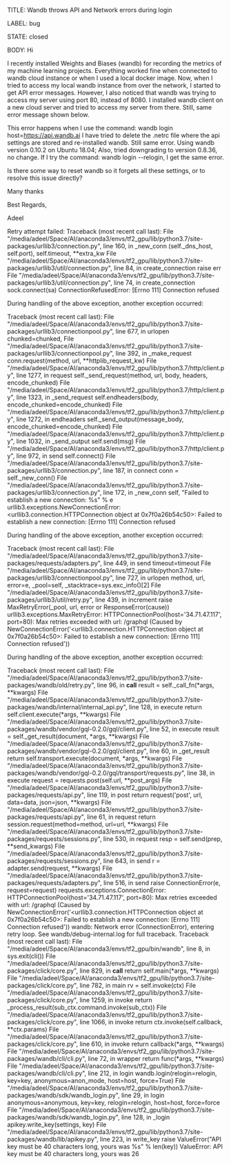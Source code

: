 TITLE:
Wandb throws API and Network errors during login

LABEL:
bug

STATE:
closed

BODY:
Hi

I recently installed Weights and Biases (wandb) for recording the metrics of my machine learning projects. Everything worked fine when connected to wandb cloud instance or when I used a local docker image. Now, when I tried to access my local wandb instance from over the network, I started to get API error messages. However, I also noticed that wandb was trying to access my server using port 80, instead of 8080. I installed wandb client on a new cloud server and tried to access my server from there. Still, same error message shown below.

This error happens when I use the command: wandb login host=https://api.wandb.ai I have tried to delete the .netrc file where the api settings are stored and re-installed wandb. Still same error. Using wandb version 0.10.2 on Ubuntu 18.04; Also, tried downgrading to version 0.8.36, no change. If I try the command: wandb login --relogin, I get the same error.

Is there some way to reset wandb so it forgets all these settings, or to resolve this issue directly?

Many thanks

Best Regards,

Adeel

Retry attempt failed:
Traceback (most recent call last):
  File "/media/adeel/Space/AI/anaconda3/envs/tf2_gpu/lib/python3.7/site-packages/urllib3/connection.py", line 160, in _new_conn
    (self._dns_host, self.port), self.timeout, **extra_kw
  File "/media/adeel/Space/AI/anaconda3/envs/tf2_gpu/lib/python3.7/site-packages/urllib3/util/connection.py", line 84, in create_connection
    raise err
  File "/media/adeel/Space/AI/anaconda3/envs/tf2_gpu/lib/python3.7/site-packages/urllib3/util/connection.py", line 74, in create_connection
    sock.connect(sa)
ConnectionRefusedError: [Errno 111] Connection refused

During handling of the above exception, another exception occurred:

Traceback (most recent call last):
  File "/media/adeel/Space/AI/anaconda3/envs/tf2_gpu/lib/python3.7/site-packages/urllib3/connectionpool.py", line 677, in urlopen
    chunked=chunked,
  File "/media/adeel/Space/AI/anaconda3/envs/tf2_gpu/lib/python3.7/site-packages/urllib3/connectionpool.py", line 392, in _make_request
    conn.request(method, url, **httplib_request_kw)
  File "/media/adeel/Space/AI/anaconda3/envs/tf2_gpu/lib/python3.7/http/client.py", line 1277, in request
    self._send_request(method, url, body, headers, encode_chunked)
  File "/media/adeel/Space/AI/anaconda3/envs/tf2_gpu/lib/python3.7/http/client.py", line 1323, in _send_request
    self.endheaders(body, encode_chunked=encode_chunked)
  File "/media/adeel/Space/AI/anaconda3/envs/tf2_gpu/lib/python3.7/http/client.py", line 1272, in endheaders
    self._send_output(message_body, encode_chunked=encode_chunked)
  File "/media/adeel/Space/AI/anaconda3/envs/tf2_gpu/lib/python3.7/http/client.py", line 1032, in _send_output
    self.send(msg)
  File "/media/adeel/Space/AI/anaconda3/envs/tf2_gpu/lib/python3.7/http/client.py", line 972, in send
    self.connect()
  File "/media/adeel/Space/AI/anaconda3/envs/tf2_gpu/lib/python3.7/site-packages/urllib3/connection.py", line 187, in connect
    conn = self._new_conn()
  File "/media/adeel/Space/AI/anaconda3/envs/tf2_gpu/lib/python3.7/site-packages/urllib3/connection.py", line 172, in _new_conn
    self, "Failed to establish a new connection: %s" % e
urllib3.exceptions.NewConnectionError: <urllib3.connection.HTTPConnection object at 0x7f0a26b54c50>: Failed to establish a new connection: [Errno 111] Connection refused

During handling of the above exception, another exception occurred:

Traceback (most recent call last):
  File "/media/adeel/Space/AI/anaconda3/envs/tf2_gpu/lib/python3.7/site-packages/requests/adapters.py", line 449, in send
    timeout=timeout
  File "/media/adeel/Space/AI/anaconda3/envs/tf2_gpu/lib/python3.7/site-packages/urllib3/connectionpool.py", line 727, in urlopen
    method, url, error=e, _pool=self, _stacktrace=sys.exc_info()[2]
  File "/media/adeel/Space/AI/anaconda3/envs/tf2_gpu/lib/python3.7/site-packages/urllib3/util/retry.py", line 439, in increment
    raise MaxRetryError(_pool, url, error or ResponseError(cause))
urllib3.exceptions.MaxRetryError: HTTPConnectionPool(host='34.71.47.117', port=80): Max retries exceeded with url: /graphql (Caused by NewConnectionError('<urllib3.connection.HTTPConnection object at 0x7f0a26b54c50>: Failed to establish a new connection: [Errno 111] Connection refused'))

During handling of the above exception, another exception occurred:

Traceback (most recent call last):
  File "/media/adeel/Space/AI/anaconda3/envs/tf2_gpu/lib/python3.7/site-packages/wandb/old/retry.py", line 96, in __call__
    result = self._call_fn(*args, **kwargs)
  File "/media/adeel/Space/AI/anaconda3/envs/tf2_gpu/lib/python3.7/site-packages/wandb/internal/internal_api.py", line 128, in execute
    return self.client.execute(*args, **kwargs)
  File "/media/adeel/Space/AI/anaconda3/envs/tf2_gpu/lib/python3.7/site-packages/wandb/vendor/gql-0.2.0/gql/client.py", line 52, in execute
    result = self._get_result(document, *args, **kwargs)
  File "/media/adeel/Space/AI/anaconda3/envs/tf2_gpu/lib/python3.7/site-packages/wandb/vendor/gql-0.2.0/gql/client.py", line 60, in _get_result
    return self.transport.execute(document, *args, **kwargs)
  File "/media/adeel/Space/AI/anaconda3/envs/tf2_gpu/lib/python3.7/site-packages/wandb/vendor/gql-0.2.0/gql/transport/requests.py", line 38, in execute
    request = requests.post(self.url, **post_args)
  File "/media/adeel/Space/AI/anaconda3/envs/tf2_gpu/lib/python3.7/site-packages/requests/api.py", line 119, in post
    return request('post', url, data=data, json=json, **kwargs)
  File "/media/adeel/Space/AI/anaconda3/envs/tf2_gpu/lib/python3.7/site-packages/requests/api.py", line 61, in request
    return session.request(method=method, url=url, **kwargs)
  File "/media/adeel/Space/AI/anaconda3/envs/tf2_gpu/lib/python3.7/site-packages/requests/sessions.py", line 530, in request
    resp = self.send(prep, **send_kwargs)
  File "/media/adeel/Space/AI/anaconda3/envs/tf2_gpu/lib/python3.7/site-packages/requests/sessions.py", line 643, in send
    r = adapter.send(request, **kwargs)
  File "/media/adeel/Space/AI/anaconda3/envs/tf2_gpu/lib/python3.7/site-packages/requests/adapters.py", line 516, in send
    raise ConnectionError(e, request=request)
requests.exceptions.ConnectionError: HTTPConnectionPool(host='34.71.47.117', port=80): Max retries exceeded with url: /graphql (Caused by NewConnectionError('<urllib3.connection.HTTPConnection object at 0x7f0a26b54c50>: Failed to establish a new connection: [Errno 111] Connection refused'))
wandb: Network error (ConnectionError), entering retry loop. See wandb/debug-internal.log for full traceback.
Traceback (most recent call last):
  File "/media/adeel/Space/AI/anaconda3/envs/tf2_gpu/bin/wandb", line 8, in <module>
    sys.exit(cli())
  File "/media/adeel/Space/AI/anaconda3/envs/tf2_gpu/lib/python3.7/site-packages/click/core.py", line 829, in __call__
    return self.main(*args, **kwargs)
  File "/media/adeel/Space/AI/anaconda3/envs/tf2_gpu/lib/python3.7/site-packages/click/core.py", line 782, in main
    rv = self.invoke(ctx)
  File "/media/adeel/Space/AI/anaconda3/envs/tf2_gpu/lib/python3.7/site-packages/click/core.py", line 1259, in invoke
    return _process_result(sub_ctx.command.invoke(sub_ctx))
  File "/media/adeel/Space/AI/anaconda3/envs/tf2_gpu/lib/python3.7/site-packages/click/core.py", line 1066, in invoke
    return ctx.invoke(self.callback, **ctx.params)
  File "/media/adeel/Space/AI/anaconda3/envs/tf2_gpu/lib/python3.7/site-packages/click/core.py", line 610, in invoke
    return callback(*args, **kwargs)
  File "/media/adeel/Space/AI/anaconda3/envs/tf2_gpu/lib/python3.7/site-packages/wandb/cli/cli.py", line 72, in wrapper
    return func(*args, **kwargs)
  File "/media/adeel/Space/AI/anaconda3/envs/tf2_gpu/lib/python3.7/site-packages/wandb/cli/cli.py", line 212, in login
    wandb.login(relogin=relogin, key=key, anonymous=anon_mode, host=host, force=True)
  File "/media/adeel/Space/AI/anaconda3/envs/tf2_gpu/lib/python3.7/site-packages/wandb/sdk/wandb_login.py", line 29, in login
    anonymous=anonymous, key=key, relogin=relogin, host=host, force=force
  File "/media/adeel/Space/AI/anaconda3/envs/tf2_gpu/lib/python3.7/site-packages/wandb/sdk/wandb_login.py", line 128, in _login
    apikey.write_key(settings, key)
  File "/media/adeel/Space/AI/anaconda3/envs/tf2_gpu/lib/python3.7/site-packages/wandb/lib/apikey.py", line 223, in write_key
    raise ValueError("API key must be 40 characters long, yours was %s" % len(key))
ValueError: API key must be 40 characters long, yours was 26

